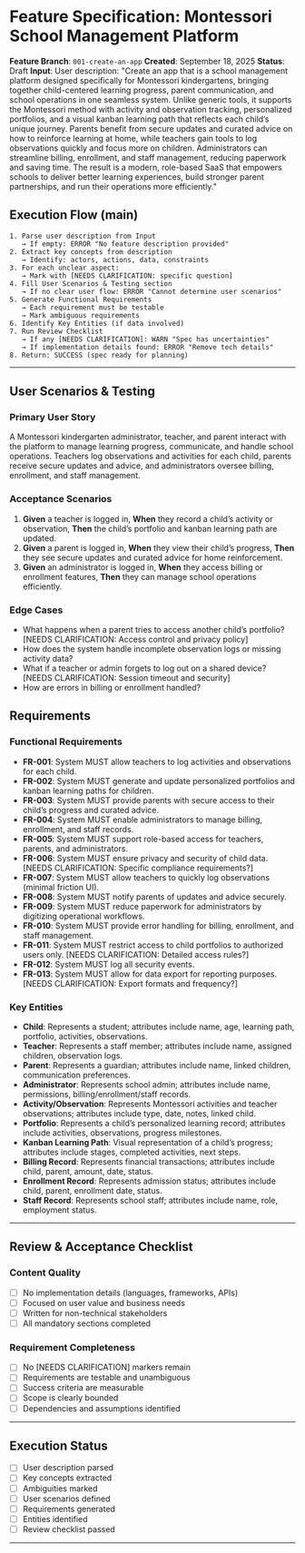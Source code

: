 # Feature Specification: Montessori School Management Platform

**Feature Branch**: `001-create-an-app`
**Created**: September 18, 2025
**Status**: Draft
**Input**: User description: "Create an app that is a school management platform designed specifically for Montessori kindergartens, bringing together child-centered learning progress, parent communication, and school operations in one seamless system. Unlike generic tools, it supports the Montessori method with activity and observation tracking, personalized portfolios, and a visual kanban learning path that reflects each child’s unique journey. Parents benefit from secure updates and curated advice on how to reinforce learning at home, while teachers gain tools to log observations quickly and focus more on children. Administrators can streamline billing, enrollment, and staff management, reducing paperwork and saving time. The result is a modern, role-based SaaS that empowers schools to deliver better learning experiences, build stronger parent partnerships, and run their operations more efficiently."

## Execution Flow (main)
```
1. Parse user description from Input
   → If empty: ERROR "No feature description provided"
2. Extract key concepts from description
   → Identify: actors, actions, data, constraints
3. For each unclear aspect:
   → Mark with [NEEDS CLARIFICATION: specific question]
4. Fill User Scenarios & Testing section
   → If no clear user flow: ERROR "Cannot determine user scenarios"
5. Generate Functional Requirements
   → Each requirement must be testable
   → Mark ambiguous requirements
6. Identify Key Entities (if data involved)
7. Run Review Checklist
   → If any [NEEDS CLARIFICATION]: WARN "Spec has uncertainties"
   → If implementation details found: ERROR "Remove tech details"
8. Return: SUCCESS (spec ready for planning)
```

---

## User Scenarios & Testing

### Primary User Story
A Montessori kindergarten administrator, teacher, and parent interact with the platform to manage learning progress, communicate, and handle school operations. Teachers log observations and activities for each child, parents receive secure updates and advice, and administrators oversee billing, enrollment, and staff management.

### Acceptance Scenarios
1. **Given** a teacher is logged in, **When** they record a child’s activity or observation, **Then** the child’s portfolio and kanban learning path are updated.
2. **Given** a parent is logged in, **When** they view their child’s progress, **Then** they see secure updates and curated advice for home reinforcement.
3. **Given** an administrator is logged in, **When** they access billing or enrollment features, **Then** they can manage school operations efficiently.

### Edge Cases
- What happens when a parent tries to access another child’s portfolio? [NEEDS CLARIFICATION: Access control and privacy policy]
- How does the system handle incomplete observation logs or missing activity data?
- What if a teacher or admin forgets to log out on a shared device? [NEEDS CLARIFICATION: Session timeout and security]
- How are errors in billing or enrollment handled?

## Requirements

### Functional Requirements
- **FR-001**: System MUST allow teachers to log activities and observations for each child.
- **FR-002**: System MUST generate and update personalized portfolios and kanban learning paths for children.
- **FR-003**: System MUST provide parents with secure access to their child’s progress and curated advice.
- **FR-004**: System MUST enable administrators to manage billing, enrollment, and staff records.
- **FR-005**: System MUST support role-based access for teachers, parents, and administrators.
- **FR-006**: System MUST ensure privacy and security of child data. [NEEDS CLARIFICATION: Specific compliance requirements?]
- **FR-007**: System MUST allow teachers to quickly log observations (minimal friction UI).
- **FR-008**: System MUST notify parents of updates and advice securely.
- **FR-009**: System MUST reduce paperwork for administrators by digitizing operational workflows.
- **FR-010**: System MUST provide error handling for billing, enrollment, and staff management.
- **FR-011**: System MUST restrict access to child portfolios to authorized users only. [NEEDS CLARIFICATION: Detailed access rules?]
- **FR-012**: System MUST log all security events.
- **FR-013**: System MUST allow for data export for reporting purposes. [NEEDS CLARIFICATION: Export formats and frequency?]

### Key Entities
- **Child**: Represents a student; attributes include name, age, learning path, portfolio, activities, observations.
- **Teacher**: Represents a staff member; attributes include name, assigned children, observation logs.
- **Parent**: Represents a guardian; attributes include name, linked children, communication preferences.
- **Administrator**: Represents school admin; attributes include name, permissions, billing/enrollment/staff records.
- **Activity/Observation**: Represents Montessori activities and teacher observations; attributes include type, date, notes, linked child.
- **Portfolio**: Represents a child’s personalized learning record; attributes include activities, observations, progress milestones.
- **Kanban Learning Path**: Visual representation of a child’s progress; attributes include stages, completed activities, next steps.
- **Billing Record**: Represents financial transactions; attributes include child, parent, amount, date, status.
- **Enrollment Record**: Represents admission status; attributes include child, parent, enrollment date, status.
- **Staff Record**: Represents school staff; attributes include name, role, employment status.

---

## Review & Acceptance Checklist

### Content Quality
- [ ] No implementation details (languages, frameworks, APIs)
- [ ] Focused on user value and business needs
- [ ] Written for non-technical stakeholders
- [ ] All mandatory sections completed

### Requirement Completeness
- [ ] No [NEEDS CLARIFICATION] markers remain
- [ ] Requirements are testable and unambiguous
- [ ] Success criteria are measurable
- [ ] Scope is clearly bounded
- [ ] Dependencies and assumptions identified

---

## Execution Status

- [ ] User description parsed
- [ ] Key concepts extracted
- [ ] Ambiguities marked
- [ ] User scenarios defined
- [ ] Requirements generated
- [ ] Entities identified
- [ ] Review checklist passed

---
